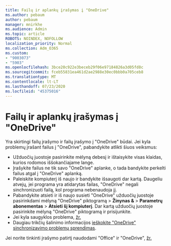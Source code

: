 ```yaml
---
title: Failų ir aplankų įrašymas į "OneDrive"
ms.author: pebaum
author: pebaum
manager: mnirkhe
ms.audience: Admin
ms.topic: article
ROBOTS: NOINDEX, NOFOLLOW
localization_priority: Normal
ms.collection: Adm_O365
ms.custom:
- "9003073"
- "5903"
ms.openlocfilehash: 3bce20c922e3beceb29f06e97184826a3d05fd8c
ms.sourcegitcommit: fceb55831ea461d2ae2988e30ec0bbb0a705ceb8
ms.translationtype: MT
ms.contentlocale: lt-LT
ms.lasthandoff: 07/23/2020
ms.locfileid: "45375016"
---
```

# <a name="saving-files-and-folders-to-onedrive"></a>Failų ir aplankų įrašymas į "OneDrive"

Yra skirtingi failų įrašymo ir failų įrašymo į "OneDrive" būdai. Jei kyla problemų įrašant failus į "OneDrive", pabandykite atlikti šiuos veiksmus:

- Užduočių juostoje pasirinkite mėlyną debesį ir ištaisykite visas klaidas, kurios rodomos iššokančiajame lange.
- Įrašykite failus ne tik savo "OneDrive" aplanke, o tada bandykite perkelti failus atgal į "OneDrive" aplanką.
- Paleiskite kompiuterį iš naujo ir bandykite išsaugoti dar kartą. Daugeliu atvejų, jei programa yra atidarytas failas, "OneDrive" negali sinchronizuoti failą, kol programa nebenaudoja jį.    
- Pabandykite atsieti ir iš naujo susieti "OneDrive" užduočių juostoje pasirinkdami mėlyną "OneDrive" piktogramą > **Žinynas &**  >  **Parametrų abonementas**  >  **Atsieti šį kompiuterį**. Dar kartą užduočių juostoje pasirinkite mėlyną "OneDrive" piktogramą ir prisijunkite.
- Jei kyla saugyklos problema, [žr.](https://support.microsoft.com/office/manage-your-onedrive-for-work-or-school-storage-31519161-059c-4764-b6f8-f5cd29f7fe68)
- Daugiau trikčių šalinimo informacijos [ieškokite "OneDrive" sinchronizavimo problemų sprendimas](https://docs.microsoft.com/alchemyinsights/fix-onedrive-sync-issues).  

Jei norite tinkinti įrašymo patirtį naudodami "Office" ir "OneDrive", [žr.](https://support.microsoft.com/office/customize-the-save-experience-in-office-786200a7-f5f2-4d26-a3ae-b78c60dd5d3b)
